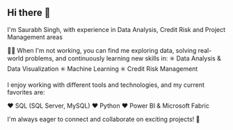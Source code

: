 ## Hi there 👋

I'm Saurabh Singh, with experience in Data Analysis, Credit Risk and Project Management areas

🧑‍💻 When I'm not working, you can find me exploring data, solving real-world problems, and continuously learning new skills in:
✳️ Data Analysis & Data Visualization
✳️ Machine Learning
✳️ Credit Risk Management

I enjoy working with different tools and technologies, and my current favorites are:

❤️ SQL (SQL Server, MySQL)
❤️ Python
❤️ Power BI & Microsoft Fabric

I'm always eager to connect and collaborate on exciting projects! 🚀


